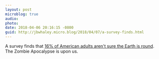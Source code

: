 ```yaml
---
layout: post
microblog: true
audio: 
photo: 
date: 2018-04-06 20:16:15 -0800
guid: http://jbwhaley.micro.blog/2018/04/07/a-survey-finds.html
---
```

A survey finds that [16% of American adults aren't sure the Earth is round](https://www.vice.com/en_us/article/43bqxn/a-very-high-percentage-of-young-people-arent-sure-the-world-is-round-vgtrn). The Zombie Apocalypse is upon us.
